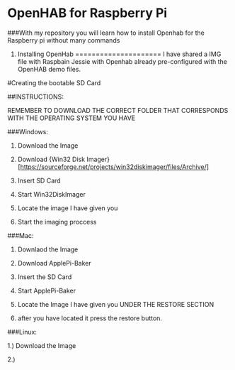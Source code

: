 OpenHAB for Raspberry Pi
=========================
###With my repository you will learn how to install Openhab for the Raspberry pi without many commands

1. Installing OpenHab
=====================
I have shared a IMG file with Raspbain Jessie with Openhab already pre-configured with the OpenHAB demo files.

#Creating the bootable SD Card

##INSTRUCTIONS:


REMEMBER TO DOWNLOAD THE CORRECT FOLDER THAT CORRESPONDS WITH THE OPERATING SYSTEM YOU HAVE

###Windows:


1. Download the Image

2. Download {Win32 Disk Imager} [https://sourceforge.net/projects/win32diskimager/files/Archive/]

3. Insert SD Card

4. Start Win32DiskImager

5. Locate the image I have given you

6. Start the imaging proccess

###Mac:


1. Downlaod the Image

2. Download ApplePi-Baker

3. Insert the SD Card

4. Start ApplePi-Baker

5. Locate the Image I have given you UNDER THE RESTORE SECTION

6. after you have located it press the restore button.

###Linux:


1.) Download the Image

2.) 
